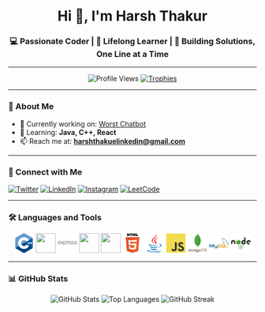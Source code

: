 <h1 align="center">Hi 👋, I'm Harsh Thakur</h1>
<h3 align="center">💻 Passionate Coder | 🌱 Lifelong Learner | 🚀 Building Solutions, One Line at a Time</h3>

---

<p align="center">
  <img src="https://komarev.com/ghpvc/?username=harshthakur015&label=Profile%20views&color=0e75b6&style=flat" alt="Profile Views" />
  <a href="https://github.com/ryo-ma/github-profile-trophy">
    <img src="https://github-profile-trophy.vercel.app/?username=harshthakur015&theme=tokyonight&margin-w=10&margin-h=10" alt="Trophies" />
  </a>
</p>

---

### 🚀 About Me  
- 🔭 Currently working on: [Worst Chatbot](https://github.com/HarshThakur015/Worst_Chatbot.git)  
- 🌱 Learning: **Java, C++, React**  
- 📫 Reach me at: **harshthakuelinkedin@gmail.com**

---

### 🤝 Connect with Me  
<p align="left">
<a href="https://twitter.com/harshaura" target="blank"><img src="https://img.shields.io/badge/Twitter-%231DA1F2.svg?&style=for-the-badge&logo=twitter&logoColor=white" alt="Twitter"/></a>
<a href="https://www.linkedin.com/in/harsh-thakur-21080a32a/" target="blank"><img src="https://img.shields.io/badge/LinkedIn-%230077B5.svg?&style=for-the-badge&logo=linkedin&logoColor=white" alt="LinkedIn"/></a>
<a href="https://www.instagram.com/absolutelyitsharsh/" target="blank"><img src="https://img.shields.io/badge/Instagram-%23E4405F.svg?&style=for-the-badge&logo=instagram&logoColor=white" alt="Instagram"/></a>
<a href="https://leetcode.com/u/coderop15/" target="blank"><img src="https://img.shields.io/badge/LeetCode-%23FFA116.svg?&style=for-the-badge&logo=leetcode&logoColor=black" alt="LeetCode"/></a>
</p>

---

### 🛠️ Languages and Tools  
<p align="center">
  <img src="https://raw.githubusercontent.com/devicons/devicon/master/icons/cplusplus/cplusplus-original.svg" width="40" height="40"/>
  <img src="https://cdn.worldvectorlogo.com/logos/django.svg" width="40" height="40"/>
  <img src="https://raw.githubusercontent.com/devicons/devicon/master/icons/express/express-original-wordmark.svg" width="40" height="40"/>
  <img src="https://www.vectorlogo.zone/logos/figma/figma-icon.svg" width="40" height="40"/>
  <img src="https://www.vectorlogo.zone/logos/git-scm/git-scm-icon.svg" width="40" height="40"/>
  <img src="https://raw.githubusercontent.com/devicons/devicon/master/icons/html5/html5-original-wordmark.svg" width="40" height="40"/>
  <img src="https://raw.githubusercontent.com/devicons/devicon/master/icons/java/java-original.svg" width="40" height="40"/>
  <img src="https://raw.githubusercontent.com/devicons/devicon/master/icons/javascript/javascript-original.svg" width="40" height="40"/>
  <img src="https://raw.githubusercontent.com/devicons/devicon/master/icons/mongodb/mongodb-original-wordmark.svg" width="40" height="40"/>
  <img src="https://raw.githubusercontent.com/devicons/devicon/master/icons/mysql/mysql-original-wordmark.svg" width="40" height="40"/>
  <img src="https://raw.githubusercontent.com/devicons/devicon/master/icons/nodejs/nodejs-original-wordmark.svg" width="40" height="40"/>
</p>

---

### 📊 GitHub Stats  
<p align="center">
  <img src="https://github-readme-stats.vercel.app/api?username=harshthakur015&show_icons=true&theme=tokyonight" alt="GitHub Stats" />
  <img src="https://github-readme-stats.vercel.app/api/top-langs?username=harshthakur015&show_icons=true&layout=compact&theme=tokyonight" alt="Top Languages" />
  <img src="https://github-readme-streak-stats.herokuapp.com/?user=harshthakur015&theme=tokyonight" alt="GitHub Streak" />
</p>
